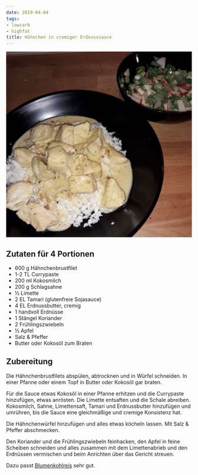 ```yaml
---
date: 2019-04-04
tags:
- lowcarb
- highfat
title: Hähnchen in cremiger Erdnusssauce
---
```


![](/img/Haehnchen-in-cremiger-Erdnusssauce.jpg)

## Zutaten für 4 Portionen
- 600 g     Hähnchenbrustfilet
- 1-2 TL    Currypaste
- 200 ml    Kokosmilch
- 200 g     Schlagsahne
- ½         Limette
- 2 EL      Tamari (glutenfreie Sojasauce)
- 4 EL      Erdnussbutter, cremig
- 1         handvoll Erdnüsse
- 1         Stängel Koriander
- 2         Frühlingszwiebeln
- ½         Apfel
- Salz & Pfeffer
- Butter oder Kokosöl zum Braten

## Zubereitung
Die Hähnchenbrustfilets abspülen, abtrocknen und in Würfel schneiden. In einer Pfanne oder einem Topf in Butter oder Kokosöl gar braten.

Für die Sauce etwas Kokosöl in einer Pfanne erhitzen und die Currypaste hinzufügen, etwas anrösten. Die Limette entsaften und die Schale abreiben. Kokosmilch, Sahne, Limettensaft, Tamari und Erdnussbutter hinzufügen und umrühren, bis die Sauce eine gleichmäßige und cremige Konsistenz hat.

Die Hähnchenwürfel hinzufügen und alles etwas köcheln lassen. Mit Salz & Pfeffer abschmecken.

Den Koriander und die Frühlingszwiebeln feinhacken, den Apfel in feine Scheiben schneiden und alles zusammen mit dem Limettenabrieb und den Erdnüssen vermischen und beim Anrichten über das Gericht streuen.

Dazu passt [Blumenkohlreis](../beilagen/Blumenkohlreis.html) sehr gut.
